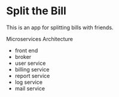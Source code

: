 # Split the Bill

This is an app for splitting bills with friends.

Microservices Architecture
- front end
- broker
- user service
- billing service
- report service
- log service
- mail service